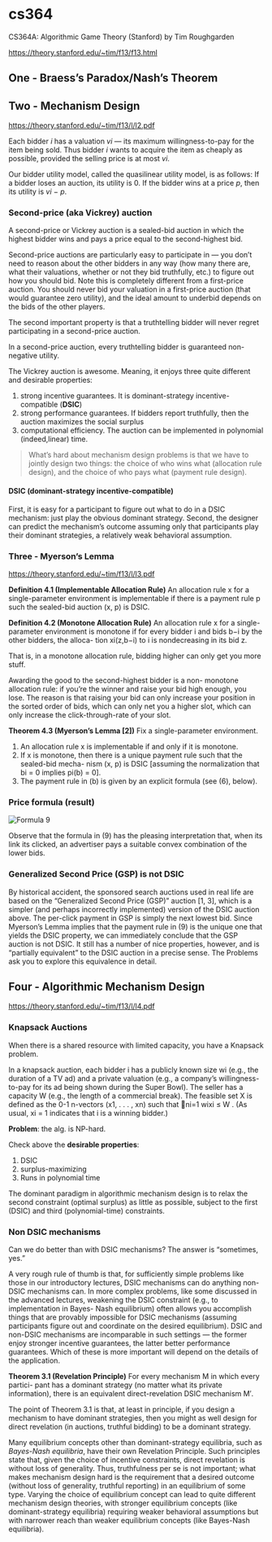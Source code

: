 # cs364
CS364A: Algorithmic Game Theory (Stanford) by Tim Roughgarden

https://theory.stanford.edu/~tim/f13/f13.html

## One - Braess’s Paradox/Nash’s Theorem



## Two - Mechanism Design

https://theory.stanford.edu/~tim/f13/l/l2.pdf

Each bidder *i* has a valuation *vi* — its maximum willingness-to-pay for the item being sold. 
Thus bidder *i* wants to acquire the item as cheaply as possible, provided the selling price is at most *vi*.

Our bidder utility model, called the quasilinear utility model, is as follows: 
If a bidder loses an auction, its utility is 0. If the bidder wins at a price *p*, then its utility is *vi* − *p*.

### Second-price (aka Vickrey) auction

A second-price or Vickrey auction is a sealed-bid auction in which the highest bidder wins and pays a price equal to the second-highest bid.

Second-price auctions are particularly easy to participate in — you don’t need to reason about the other bidders in any way (how many there are, what their valuations, whether or not they bid truthfully, etc.) to figure out how you should bid. Note this is completely different from a first-price auction. You should never bid your valuation in a first-price auction (that would guarantee zero utility), and the ideal amount to underbid depends on the bids of the other players.

The second important property is that a truthtelling bidder will never regret participating in a second-price auction.

In a second-price auction, every truthtelling bidder is guaranteed non-negative utility.

The Vickrey auction is awesome. Meaning, it enjoys three quite different and desirable properties:
1) strong incentive guarantees. It is dominant-strategy incentive-compatible (**DSIC**)
2) strong performance guarantees. If bidders report truthfully, then the auction maximizes the social surplus
3) computational efficiency. The auction can be implemented in polynomial (indeed,linear) time.

> What’s hard about mechanism design problems is that we have to jointly design two things: the choice of who wins what (allocation rule design), and the choice of who pays what (payment rule design).

#### DSIC (dominant-strategy incentive-compatible)

First, it is easy for a participant to figure out what to do in a DSIC mechanism: just play the obvious dominant strategy. Second, the designer can predict the mechanism’s outcome assuming only that participants play their dominant strategies, a relatively weak behavioral assumption.

### Three - Myerson’s Lemma

https://theory.stanford.edu/~tim/f13/l/l3.pdf

**Definition 4.1 (Implementable Allocation Rule)** An allocation rule x for a single-parameter environment is implementable if there is a payment rule p such the sealed-bid auction (x, p)
is DSIC.

**Definition 4.2 (Monotone Allocation Rule)** An allocation rule x for a single-parameter environment is monotone if for every bidder i and bids b−i by the other bidders, the alloca- tion xi(z,b−i) to i is nondecreasing in its bid z. 

That is, in a monotone allocation rule, bidding higher can only get you more stuff.

Awarding the good to the second-highest bidder is a non-
monotone allocation rule: if you’re the winner and raise your bid high enough, you lose. The reason is that raising your bid can only increase your position in the sorted order of bids, which can only net you a higher slot, which can only increase the click-through-rate of your slot.

**Theorem 4.3 (Myerson’s Lemma [2])** Fix a single-parameter environment.
1. An allocation rule x is implementable if and only if it is monotone.
2. If x is monotone, then there is a unique payment rule such that the sealed-bid mecha- nism (x, p) is DSIC [assuming the normalization that bi = 0 implies pi(b) = 0].
3. The payment rule in (b) is given by an explicit formula (see (6), below).

### Price formula (result)

![Formula 9](https://i.imgsafe.org/d0/d0bf7548c2.png)

Observe that the formula in (9) has the pleasing interpretation that, when its link its clicked, an advertiser pays a suitable convex combination of the lower bids.

### Generalized Second Price (GSP) is not DSIC
By historical accident, the sponsored search auctions used in real life are based on the “Generalized Second Price (GSP)” auction [1, 3], which is a simpler (and perhaps incorrectly implemented) version of the DSIC auction above. The per-click payment in GSP is simply the next lowest bid. Since Myerson’s Lemma implies that the payment rule in (9) is the unique one that yields the DSIC property, we can immediately conclude that the GSP auction is not DSIC. It still has a number of nice properties, however, and is “partially equivalent” to the DSIC auction in a precise sense. The Problems ask you to explore this equivalence in detail.

## Four - Algorithmic Mechanism Design

https://theory.stanford.edu/~tim/f13/l/l4.pdf

### Knapsack Auctions

When there is a shared resource with limited capacity, you have a Knapsack problem.

In a knapsack auction, each bidder i has a publicly known size wi (e.g., the duration of a TV ad) and a private valuation (e.g., a company’s willingness-to-pay for its ad being shown during the Super Bowl). The seller has a capacity W (e.g., the length of a commercial break). The feasible set X is defined as the 0-1 n-vectors (x1, . . . , xn) such that 􏰀ni=1 wixi ≤ W . (As usual, xi = 1 indicates that i is a winning bidder.) 

**Problem**: the alg. is NP-hard.

Check above the **desirable properties**:
1) DSIC
2) surplus-maximizing
3) Runs in polynomial time

The dominant paradigm in algorithmic mechanism design is to relax the second constraint (optimal surplus) as little as possible, subject to the first (DSIC) and third (polynomial-time) constraints.

### Non DSIC mechanisms

Can we do better than with DSIC mechanisms? The answer is “sometimes, yes.”

A very rough rule of thumb is that, for sufficiently simple problems like those in our introductory lectures, DSIC mechanisms can do anything non-DSIC mechanisms can. In more complex problems, like some discussed in the advanced lectures, weakening the DSIC constraint (e.g., to implementation in Bayes- Nash equilibrium) often allows you accomplish things that are provably impossible for DSIC mechanisms (assuming participants figure out and coordinate on the desired equilibrium). DSIC and non-DSIC mechanisms are incomparable in such settings — the former enjoy stronger incentive guarantees, the latter better performance guarantees. Which of these is more important will depend on the details of the application.

**Theorem 3.1 (Revelation Principle)** For every mechanism M in which every partici- pant has a dominant strategy (no matter what its private information), there is an equivalent direct-revelation DSIC mechanism M′.

The point of Theorem 3.1 is that, at least in principle, if you design a mechanism to have dominant strategies, then you might as well design for direct revelation (in auctions, truthful bidding) to be a dominant strategy.

Many equilibrium concepts other than dominant-strategy equilibria, such as *Bayes-Nash equilibria*, have their own Revelation Principle. Such principles state that, given the choice of incentive constraints, direct revelation is without loss of generality. Thus, truthfulness per se is not important; what makes mechanism design hard is the requirement that a desired outcome (without loss of generality, truthful reporting) in an equilibrium of some type. Varying the choice of equilibrium concept can lead to quite different mechanism design theories, with stronger equilibrium concepts (like dominant-strategy equilibria) requiring weaker behavioral assumptions but with narrower reach than weaker equilibrium concepts (like Bayes-Nash equilibria).
